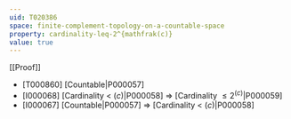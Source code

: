 ```yaml
---
uid: T020386
space: finite-complement-topology-on-a-countable-space
property: cardinality-leq-2^{mathfrak(c)}
value: true
---
```

[[Proof]]

* [T000860] [Countable|P000057]
* [I000068] [Cardinality < $\mathfrak(c)$|P000058] => [Cardinality $\leq 2^{\mathfrak(c)}$|P000059]
* [I000067] [Countable|P000057] => [Cardinality < $\mathfrak(c)$|P000058]

